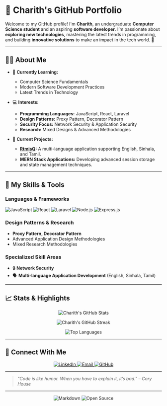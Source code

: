 # 🌟 Charith's GitHub Portfolio  

Welcome to my GitHub profile! I'm **Charith**, an undergraduate **Computer Science student** and an aspiring **software developer**. I’m passionate about **exploring new technologies**, mastering the latest trends in programming, and building **innovative solutions** to make an impact in the tech world. 🚀  

---

## 👨‍💻 **About Me**

- 🌱 **Currently Learning:**  
  - Computer Science Fundamentals  
  - Modern Software Development Practices  
  - Latest Trends in Technology  

- 💻 **Interests:**  
  - **Programming Languages:** JavaScript, React, Laravel  
  - **Design Patterns:** Proxy Pattern, Decorator Pattern  
  - **Security Focus:** Network Security & Application Security  
  - **Research:** Mixed Designs & Advanced Methodologies  

- 🎯 **Current Projects:**  
  - **[RtmisQ](#):** A multi-language application supporting English, Sinhala, and Tamil.  
  - **MERN Stack Applications:** Developing advanced session storage and state management techniques.  

---

## 🚀 **My Skills & Tools**  

### **Languages & Frameworks**  
![JavaScript](https://img.shields.io/badge/JavaScript-F7DF1E?style=for-the-badge&logo=javascript&logoColor=black)
![React](https://img.shields.io/badge/React-61DAFB?style=for-the-badge&logo=react&logoColor=black)
![Laravel](https://img.shields.io/badge/Laravel-FF2D20?style=for-the-badge&logo=laravel&logoColor=white)
![Node.js](https://img.shields.io/badge/Node.js-339933?style=for-the-badge&logo=node.js&logoColor=white)
![Express.js](https://img.shields.io/badge/Express.js-404D59?style=for-the-badge)

### **Design Patterns & Research**  
- **Proxy Pattern, Decorator Pattern**  
- Advanced Application Design Methodologies  
- Mixed Research Methodologies  

### **Specialized Skill Areas**  
- 🔒 **Network Security**  
- 🗣️ **Multi-language Application Development** (English, Sinhala, Tamil)

---

## 📈 **Stats & Highlights**  

<div align="center">

  ![Charith's GitHub Stats](https://github-readme-stats.vercel.app/api?username=charith0901&show_icons=true&hide_border=true&theme=radical)

  ![Charith's GitHub Streak](https://github-readme-streak-stats.herokuapp.com?user=charith0901&theme=radical&hide_border=true)

  ![Top Languages](https://github-readme-stats.vercel.app/api/top-langs/?username=charith0901&layout=compact&theme=radical&hide_border=true)

</div>

---

## 🌟 **Connect With Me**

<p align="center">
  <a href="https://www.linkedin.com/in/charith-jayasankha-0a8397288/" target="_blank">
    <img src="https://img.shields.io/badge/LinkedIn-0A66C2?style=for-the-badge&logo=linkedin&logoColor=white" alt="LinkedIn">
  </a>
  <a href="mailto:charithjayasankha@gmail.com">
    <img src="https://img.shields.io/badge/Email-D14836?style=for-the-badge&logo=gmail&logoColor=white" alt="Email">
  </a>
  <a href="https://github.com/charith0901" target="_blank">
    <img src="https://img.shields.io/badge/GitHub-181717?style=for-the-badge&logo=github&logoColor=white" alt="GitHub">
  </a>
</p>

---

> _"Code is like humor. When you have to explain it, it’s bad." – Cory House_

---

<p align="center">
  <img src="https://img.shields.io/badge/Made%20with-Markdown-1f425f.svg?style=flat-square" alt="Markdown">
  <img src="https://img.shields.io/badge/Open%20Source-%E2%9D%A4-red?style=flat-square" alt="Open Source">
</p>
